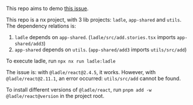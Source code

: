 This repo aims to demo [this issue](https://github.com/tajo/ladle/issues/417).

This repo is a nx project, with 3 lib projects: `ladle`, `app-shared` and `utils`. The dependency relations is:

1. `ladle` depends on `app-shared`. (`ladle/src/add.stories.tsx` imports `app-shared/add3`)
2. `app-shared` depends on `utils`. (`app-shared/add3` imports `utils/src/add`)

To execute ladle, run `npx nx run ladle:ladle`

The issue is: with `@ladle/react@2.4.5`, it works. However, with `@ladle/react@2.11.1`, an error occurred: `utils/src/add` cannot be found.

To install different versions of `@ladle/react`, run `pnpm add -w @ladle/react@version` in the project root.
